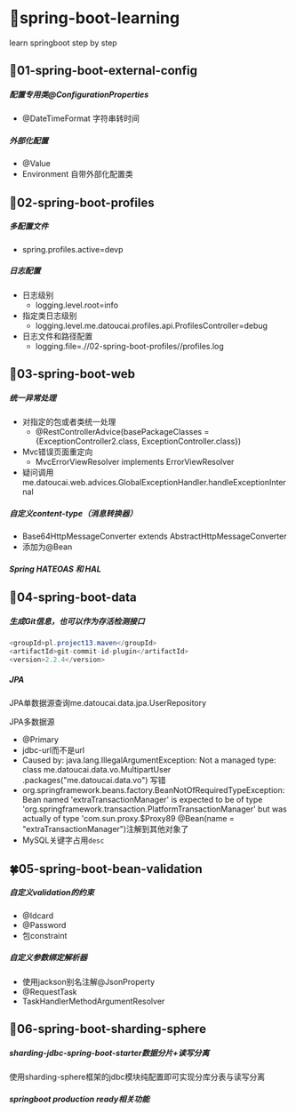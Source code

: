 # :leaves:spring-boot-learning
learn springboot step by step

## :palm_tree:01-spring-boot-external-config
##### 配置专用类@ConfigurationProperties
- @DateTimeFormat 字符串转时间

##### 外部化配置
- @Value
- Environment 自带外部化配置类

## :fallen_leaf:02-spring-boot-profiles
##### 多配置文件
- spring.profiles.active=devp
##### 日志配置
- 日志级别
    - logging.level.root=info
- 指定类日志级别
    - logging.level.me.datoucai.profiles.api.ProfilesController=debug
- 日志文件和路径配置
    - logging.file=.//02-spring-boot-profiles//profiles.log
    
## :seedling:03-spring-boot-web
##### 统一异常处理
- 对指定的包或者类统一处理
    - @RestControllerAdvice(basePackageClasses = {ExceptionController2.class, ExceptionController.class})
- Mvc错误页面重定向
    - MvcErrorViewResolver implements ErrorViewResolver
- 疑问调用me.datoucai.web.advices.GlobalExceptionHandler.handleExceptionInternal

##### 自定义content-type（消息转换器）
- Base64HttpMessageConverter extends AbstractHttpMessageConverter<Serializable>
- 添加为@Bean

##### Spring HATEOAS 和 HAL

## :whale2:04-spring-boot-data
##### 生成Git信息，也可以作为存活检测接口
```java
<groupId>pl.project13.maven</groupId>
<artifactId>git-commit-id-plugin</artifactId>
<version>2.2.4</version>
```
##### JPA
JPA单数据源查询me.datoucai.data.jpa.UserRepository

JPA多数据源
- @Primary
- jdbc-url而不是url
- Caused by: java.lang.IllegalArgumentException: Not a managed type: class me.datoucai.data.vo.MultipartUser
.packages("me.datoucai.data.vo") 写错
- org.springframework.beans.factory.BeanNotOfRequiredTypeException: Bean named 'extraTransactionManager' is expected to be of type 'org.springframework.transaction.PlatformTransactionManager' but was actually of type 'com.sun.proxy.$Proxy89
@Bean(name = "extraTransactionManager")注解到其他对象了
- MySQL关键字占用`desc`

## :four_leaf_clover:05-spring-boot-bean-validation
##### 自定义validation的约束
- @Idcard
- @Password
- 包constraint

##### 自定义参数绑定解析器
- 使用jackson别名注解@JsonProperty
- @RequestTask
- TaskHandlerMethodArgumentResolver

## :herb:06-spring-boot-sharding-sphere
##### sharding-jdbc-spring-boot-starter数据分片+读写分离
使用sharding-sphere框架的jdbc模块纯配置即可实现分库分表与读写分离

[ShardingSphere官网]: https://shardingsphere.apache.org/document/current/cn/overview/	"ShardingSphere官网"

##### springboot production ready相关功能

